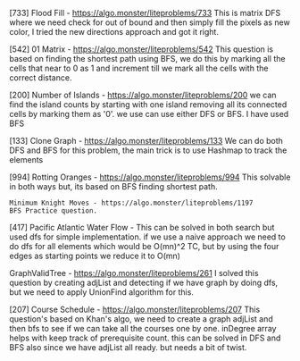 [733] Flood Fill - https://algo.monster/liteproblems/733
     This is matrix DFS where we need check for out of bound and then simply fill the pixels as new color, I tried the new directions approach and got it right.

[542] 01 Matrix - https://algo.monster/liteproblems/542
    This question is based on finding the shortest path using BFS, we do this by marking all the cells that near to 0 as 1 and increment till we mark all the cells with the correct distance.

[200] Number of Islands - https://algo.monster/liteproblems/200
    we can find the island counts by starting with one island removing all its connected cells by marking them as '0'. we use can use either DFS or BFS. I have used BFS
    
[133] Clone Graph - https://algo.monster/liteproblems/133
    We can do both DFS and BFS for this problem, the main trick is to use Hashmap to track the elements

[994] Rotting Oranges - https://algo.monster/liteproblems/994
    This solvable in both ways but, its based on BFS finding shortest path.

    Minimum Knight Moves - https://algo.monster/liteproblems/1197
    BFS Practice question.

[417] Pacific Atlantic Water Flow - 
    This can be solved in both search but used dfs for simple implementation. if we use a naive approach we need to do dfs for all elements which would be O(mn)^2 TC, but by using the four edges as starting points we reduce it to O(mn)

GraphValidTree - https://algo.monster/liteproblems/261
    I solved this question by creating adjList and detecting if we have graph by doing dfs, but we need to apply UnionFind algorithm for this.

[207] Course Schedule - https://algo.monster/liteproblems/207
    This question's based on Khan's algo, we need to create a graph adjList and then bfs to see if we can take all the courses one by one. inDegree array helps with keep track of prerequisite count. this can be solved in DFS and BFS also since we have adjList all ready. but needs a bit of twist.

